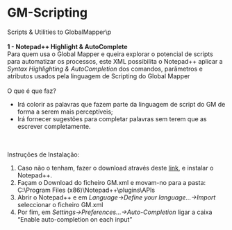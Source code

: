 # GM-Scripting
Scripts &amp; Utilities to GlobalMapper\p
<br /><br /><b> 1 - Notepad++ Highlight &amp; AutoComplete</b>
<br />Para quem usa o Global Mapper e queira explorar o potencial de scripts para automatizar os processos, este XML possibilita o Notepad++ aplicar a <i>Syntax Highlighting & AutoCompletion</i> dos comandos, parâmetros e atributos usados pela linguagem de Scripting do Global Mapper
<br /><br />O que é que faz?
<br /> 
<ul>
  <li>Irá colorir as palavras que fazem parte da linguagem de script do GM de forma a serem mais perceptíveis;</li>
  <li>Irá fornecer sugestões para completar palavras sem terem que as escrever completamente.</li>
</ul> 

<br /><br />Instruções de Instalação:<br />
 <ol>
  <li>Caso não o tenham, fazer o download através deste <a href="https://notepad-plus-plus.org/download/">link</a>, e instalar o Notepad++.</li>
  <li>Façam o Download do ficheiro GM.xml e movam-no para a pasta: C:\Program Files (x86)\Notepad++\plugins\APIs</li>
  <li>Abrir o Notepad++ e em <i>Language->Define your language...->Import</i> seleccionar o ficheiro GM.xml</li>
  <li>Por fim, em <i>Settings->Preferences...->Auto-Completion</i> ligar a caixa “Enable auto-completion on each input”</li>
</ol> 

